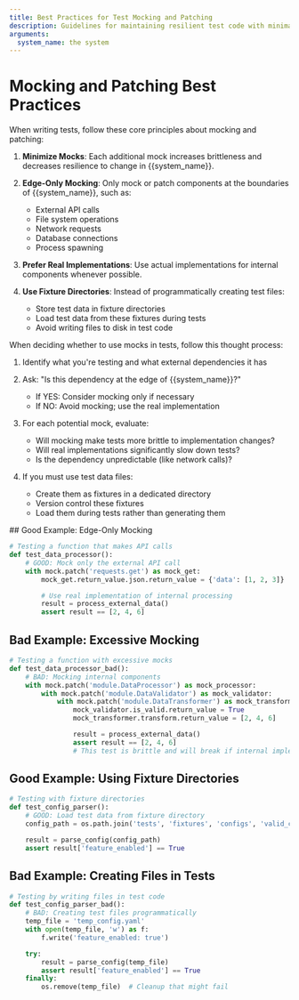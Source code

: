 ```yaml
---
title: Best Practices for Test Mocking and Patching
description: Guidelines for maintaining resilient test code with minimal mocking
arguments:
  system_name: the system
---
```


# Mocking and Patching Best Practices

<principles>
When writing tests, follow these core principles about mocking and patching:

1. **Minimize Mocks**: Each additional mock increases brittleness and decreases resilience to change in {{system_name}}.

2. **Edge-Only Mocking**: Only mock or patch components at the boundaries of {{system_name}}, such as:
   - External API calls
   - File system operations
   - Network requests
   - Database connections
   - Process spawning

3. **Prefer Real Implementations**: Use actual implementations for internal components whenever possible.

4. **Use Fixture Directories**: Instead of programmatically creating test files:
   - Store test data in fixture directories
   - Load test data from these fixtures during tests
   - Avoid writing files to disk in test code
</principles>

<reasoning>
When deciding whether to use mocks in tests, follow this thought process:

1. Identify what you're testing and what external dependencies it has
2. Ask: "Is this dependency at the edge of {{system_name}}?"
   - If YES: Consider mocking only if necessary
   - If NO: Avoid mocking; use the real implementation

3. For each potential mock, evaluate:
   - Will mocking make tests more brittle to implementation changes?
   - Will real implementations significantly slow down tests?
   - Is the dependency unpredictable (like network calls)?

4. If you must use test data files:
   - Create them as fixtures in a dedicated directory
   - Version control these fixtures
   - Load them during tests rather than generating them
</reasoning>

<examples>
## Good Example: Edge-Only Mocking

```python
# Testing a function that makes API calls
def test_data_processor():
    # GOOD: Mock only the external API call
    with mock.patch('requests.get') as mock_get:
        mock_get.return_value.json.return_value = {'data': [1, 2, 3]}

        # Use real implementation of internal processing
        result = process_external_data()
        assert result == [2, 4, 6]
```

## Bad Example: Excessive Mocking

```python
# Testing a function with excessive mocks
def test_data_processor_bad():
    # BAD: Mocking internal components
    with mock.patch('module.DataProcessor') as mock_processor:
        with mock.patch('module.DataValidator') as mock_validator:
            with mock.patch('module.DataTransformer') as mock_transformer:
                mock_validator.is_valid.return_value = True
                mock_transformer.transform.return_value = [2, 4, 6]

                result = process_external_data()
                assert result == [2, 4, 6]
                # This test is brittle and will break if internal implementation changes
```

## Good Example: Using Fixture Directories

```python
# Testing with fixture directories
def test_config_parser():
    # GOOD: Load test data from fixture directory
    config_path = os.path.join('tests', 'fixtures', 'configs', 'valid_config.yaml')

    result = parse_config(config_path)
    assert result['feature_enabled'] == True
```

## Bad Example: Creating Files in Tests

```python
# Testing by writing files in test code
def test_config_parser_bad():
    # BAD: Creating test files programmatically
    temp_file = 'temp_config.yaml'
    with open(temp_file, 'w') as f:
        f.write('feature_enabled: true')

    try:
        result = parse_config(temp_file)
        assert result['feature_enabled'] == True
    finally:
        os.remove(temp_file)  # Cleanup that might fail
```
</examples>
